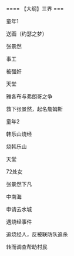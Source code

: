 


==== 【大纲】三界  ===


童年1

送画（约瑟之梦）

张景然

事工

被强奸

天堂

雅各布与弗朗哥之争

救下张景然，起名詹姆斯

童年2

韩乐山烧经

烧韩乐山

天堂

72处女

张景然下凡

中南海

申请去水城

遇烧经事件

追烧经人，反被联防队追杀

转而调查帮助村民